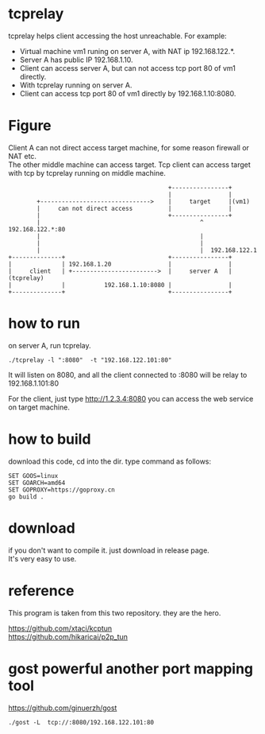 # tcprelay
tcprelay helps client accessing the host unreachable.
For example:  
- Virtual machine vm1 runing on server A, with NAT ip 192.168.122.*.  
- Server A has public IP 192.168.1.10.  
- Client can access server A, but can not access tcp port 80 of vm1 directly.  
- With tcprelay running on server A.  
- Client can access tcp port 80 of vm1 directly by 192.168.1.10:8080.  


# Figure
Client A can not direct access  target machine, for some reason firewall or NAT etc.  
The other middle machine can access target.
Tcp client can access target with tcp by tcprelay running on middle machine.

```
                                             +----------------+
                                             |                |
        +------------------------------->    |     target     |(vm1)
        |     can not direct access          |                |
        |                                    +----------------+
        |                                             ^  192.168.122.*:80
        |                                             |
        |                                             | 
        |                                             |  192.168.122.1
+--------------+                             +----------------+
|              | 192.168.1.20                |                |
|     client   | +------------------------>  |     server A   |(tcprelay)
|              |           192.168.1.10:8080 |                |
+--------------+                             +----------------+

```
# how to run 
on server A, run tcprelay.  
```
./tcprelay -l ":8080"  -t "192.168.122.101:80"
```
It will listen on 8080, and all the client connected to :8080  will be relay to 192.168.1.101:80 

For the client, just  type  http://1.2.3.4:8080   you can access the web service on target machine.


# how to build  
download this code, cd into the dir.
type command as follows:  
```
SET GOOS=linux
SET GOARCH=amd64
SET GOPROXY=https://goproxy.cn
go build .
```


# download 
if you don't want to compile it. just download in release page.  
It's very easy to use.



# reference
This program is taken from this two repository. they are the hero.

https://github.com/xtaci/kcptun  
https://github.com/hikaricai/p2p_tun  



# gost powerful another port mapping tool

https://github.com/ginuerzh/gost  
```
./gost -L  tcp://:8080/192.168.122.101:80  
```




